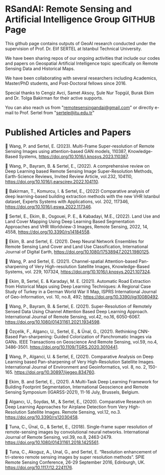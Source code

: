 # RSandAI: Remote Sensing and Artificial Intelligence Group GITHUB Page

This github page contains outputs of GeoAI research conducted under the supervision of Prof. Dr. Elif SERTEL at Istanbul Technical University. 

We  have been sharing repos of our ongoing activities that include our codes and papers on Geospatial Artificial Intelligence topic specifically on Remote Sensing Data and Historical Maps.

We have been collaborating with several researchers including Academics, Master/PhD students, and Post-Doctoral fellows since 2016. 

Special thanks to Cengiz Avci, Samet Aksoy, Şule Nur Topgül, Burak Ekim and Dr. Tolga Bakirman for their active supports.

You can also reach us from "remotesensingandai@gmail.com" or directly e-mail to Prof. Sertel from "sertele@itu.edu.tr"

# Published Articles and Papers

	Wang, P. and Sertel, E. (2023). Multi-Frame Super-resolution of Remote Sensing Images using attention-based GAN models, 110387, Knowledge-Based Systems, https://doi.org/10.1016/j.knosys.2023.110387.

	Wang, P., Bayram, B. & Sertel, E., (2022). A comprehensive review on Deep Learning based Remote Sensing Image Super-Resolution Methods, Earth-Science Reviews, Invited Review Article, vol.232,  104110, https://doi.org/10.1016/j.earscirev.2022.104110.

 Bakirman, T., Komurcu, I. & Sertel, E., (2022)  Comparative analysis of deep learning-based building extraction methods with the new VHR Istanbul dataset, Experts Systems with Applications, vol. 202, 117346, https://doi.org/10.1016/j.eswa.2022.117346.

 Sertel, E., Ekim, B., Osgouei, P. E., & Kabadayi, M.E., (2022). Land Use and Land Cover Mapping Using Deep Learning Based Segmentation Approaches and VHR Worldview-3 Images, Remote Sensing, 2022, 14, 4558, https://doi.org/10.3390/rs14184558. 

	Ekim, B. and Sertel, E.  (2021). Deep Neural Network Ensembles for Remote Sensing Land Cover and Land Use Classification, International Journal of Digital Earth, https://doi.org/10.1080/17538947.2021.1980125.

	Wang, P. and Sertel, E. (2021). Channel-spatial Attention-based Pan-sharpening of Very High-resolution Satellite Images, Knowledge-Based Systems, vol. 229, 107324, https://doi.org/10.1016/j.knosys.2021.107324.

	Ekim, B, Sertel, E. & Karadayi, M. E. (2021). Automatic Road Extraction from Historical Maps using Deep Learning Techniques: A Regional Case Study of Turkey in a German World War II Map, ISPRS International Journal of Geo-Information, vol. 10, no.8, 492; https://doi.org/10.3390/ijgi10080492.

	Wang, P., Bayram, B. & Sertel, E. (2021). Super-Resolution of Remotely Sensed Data Using Channel Attention Based Deep Learning Approach. International Journal of Remote Sensing, vol.42, no.16, 6050-6067. https://doi.org/10.1080/01431161.2021.1934598.

	Özçelik, F., Algancı, U., Sertel, E., & Ünal, G., (2021). Rethinking CNN-Based Pan-sharpening: Guided Colorization of Panchromatic Images via GANs. IEEE Transactions on Geoscience And Remote Sensing, vol.59, no.4, 3486-3501. https://doi.org/10.1109/TGRS.2020.3010441.  

	Wang, P., Alganci, U. & Sertel, E, (2021). Comparative Analysis on Deep Learning based Pan-sharpening of Very High-Resolution Satellite Images. International Journal of Environment and Geoinformatics, vol. 8, no. 2, 150-165. https://doi.org/10.30897/ijegeo.834760.

	Ekim, B. and Sertel, E., (2021). A Multi-Task Deep Learning Framework for Building Footprint Segmentation, International Geoscience and Remote Sensing Symposium (IGARSS-2021), 11-16 July, Brussels, Belgium.

	Algancı, U., Soydas, M., & Sertel, E., (2020). Comparative Research on Deep Learning Approaches for Airplane Detection from Very High-Resolution Satellite Images. Remote Sensing, vol.12, no.3. https://doi.org/10.3390/rs12030458. 

	Tuna, C., Ünal, G., & Sertel, E., (2018). Single-frame super resolution of remote-sensing images by convolutional neural networks. International Journal of Remote Sensing, vol.39, no.8, 2463-2479. https://doi.org/10.1080/01431161.2018.1425561.

	Tuna, C., Akoguz, A., Unal, G., and Sertel, E. “Resolution enhancement of tri-stereo remote sensing images by super resolution methods”. SPIE Remote Sensing Conference, 26-29 September 2016, Edinburgh, UK. https://doi.org/10.1117/12.2241176.



